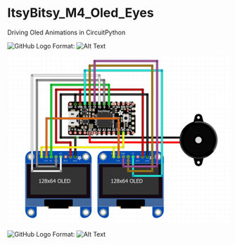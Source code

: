 # ItsyBitsy_M4_Oled_Eyes
Driving Oled Animations in CircuitPython

![GitHub Logo](/images/logo.png)
Format: ![Alt Text](url)

![alt text](https://github.com/SwannSchilling/ItsyBitsy_M4_Oled_Eyes/blob/main/OledsAndBuzzer.JPG)

![GitHub Logo](ItsyBitsy_M4_Oled_Eyes/OledsAndBuzzer.JPG)
Format: ![Alt Text](url)
